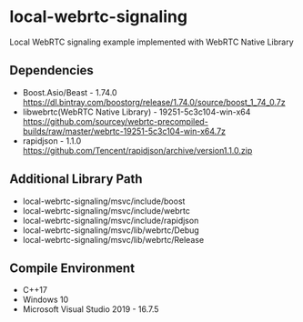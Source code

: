 # local-webrtc-signaling
Local WebRTC signaling example implemented with WebRTC Native Library

## Dependencies
* Boost.Asio/Beast - 1.74.0
https://dl.bintray.com/boostorg/release/1.74.0/source/boost_1_74_0.7z
* libwebrtc(WebRTC Native Library) - 19251-5c3c104-win-x64
https://github.com/sourcey/webrtc-precompiled-builds/raw/master/webrtc-19251-5c3c104-win-x64.7z
* rapidjson - 1.1.0
https://github.com/Tencent/rapidjson/archive/version1.1.0.zip

## Additional Library Path
* local-webrtc-signaling/msvc/include/boost
* local-webrtc-signaling/msvc/include/webrtc
* local-webrtc-signaling/msvc/include/rapidjson
* local-webrtc-signaling/msvc/lib/webrtc/Debug
* local-webrtc-signaling/msvc/lib/webrtc/Release

## Compile Environment
* C++17
* Windows 10
* Microsoft Visual Studio 2019 - 16.7.5